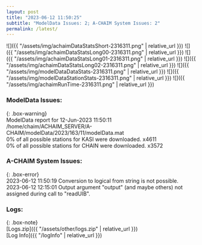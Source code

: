 ```yaml
---
layout: post
title: "2023-06-12 11:50:25"
subtitle: "ModelData Issues: 2; A-CHAIM System Issues: 2"
permalink: /latest/
---
```


![]({{ "/assets/img/achaimDataStatsShort-2316311.png" | relative_url }})
![]({{ "/assets/img/achaimDataStatsLong00-2316311.png" | relative_url }})
![]({{ "/assets/img/achaimDataStatsLong01-2316311.png" | relative_url }})
![]({{ "/assets/img/achaimDataStatsLong02-2316311.png" | relative_url }})
![]({{ "/assets/img/modelDataDataStats-2316311.png" | relative_url }})
![]({{ "/assets/img/modelDataStationStats-2316311.png" | relative_url }})
![]({{ "/assets/img/achaimRunTime-2316311.png" | relative_url }})


### ModelData Issues:  
  
{: .box-warning}  
 ModelData report for 12-Jun-2023 11:50:11   
 /home/chaim/ACHAIM_SERVER/A-CHAIM/modelData/2023/163/11/modelData.mat   
 0% of all possible stations for KASI were downloaded. x4611   
 0% of all possible stations for CHAIN were downloaded. x3572   
  
### A-CHAIM System Issues:  
  
{: .box-error}  
2023-06-12 11:50:19 Conversion to logical from string is not possible.  
2023-06-12 12:15:01 Output argument "output" (and maybe others) not assigned during call to "readUIB".  

### Logs:  
  
{: .box-note}  
[Logs.zip]({{ "/assets/other/logs.zip" | relative_url }})  
[Log Info]({{ "/logInfo" | relative_url }})  
